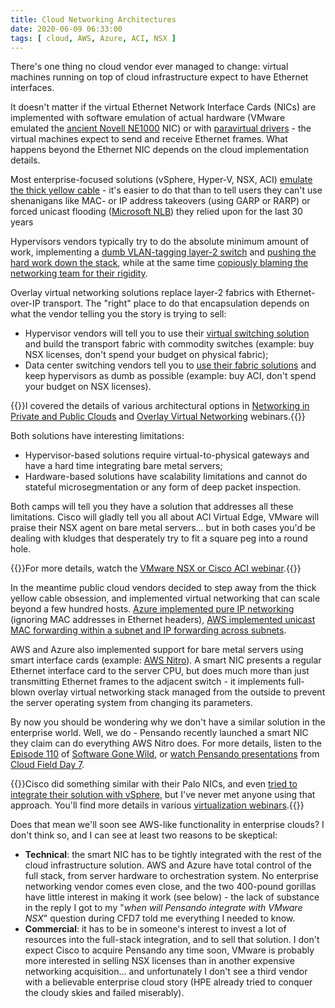 ```yaml
---
title: Cloud Networking Architectures
date: 2020-06-09 06:33:00
tags: [ cloud, AWS, Azure, ACI, NSX ]
---
```

There's one thing no cloud vendor ever managed to change: virtual machines running on top of cloud infrastructure expect to have Ethernet interfaces. 

It doesn't matter if the virtual Ethernet Network Interface Cards (NICs) are implemented with software emulation of actual hardware (VMware emulated the [ancient Novell NE1000](https://en.wikipedia.org/wiki/NE1000) NIC) or with [paravirtual drivers](https://en.wikipedia.org/wiki/Paravirtualization) - the virtual machines expect to send and receive Ethernet frames. What happens beyond the Ethernet NIC depends on the cloud implementation details.
<!--more-->
Most enterprise-focused solutions (vSphere, Hyper-V, NSX, ACI) [emulate the thick yellow cable](/2015/04/what-is-layer-2-and-why-do-we-need-it/) - it's easier to do that than to tell users they can't use shenanigans like MAC- or IP address takeovers (using GARP or RARP) or forced unicast flooding ([Microsoft NLB](/2012/02/microsoft-network-load-balancing-behind/)) they relied upon for the last 30 years

Hypervisors vendors typically try to do the absolute minimum amount of work, implementing a [dumb VLAN-tagging layer-2 switch](/2019/10/the-cost-of-disruptiveness-and/) and [pushing the hard work down the stack](/2013/04/this-is-what-makes-networking-so-complex/), while at the same time [copiously blaming the networking team for their rigidity](/2016/07/why-is-every-sdn-vendor-bashing/).

Overlay virtual networking solutions replace layer-2 fabrics with Ethernet-over-IP transport. The "right" place to do that encapsulation depends on what the vendor telling you the story is trying to sell:

* Hypervisor vendors will tell you to use their [virtual switching solution](/2011/05/complexity-belongs-to-network-edge/) and build the transport fabric with commodity switches (example: buy NSX licenses, don't spend your budget on physical fabric);
* Data center switching vendors tell you to [use their fabric solutions](/2013/06/network-virtualization-and-spaghetti/) and keep hypervisors as dumb as possible (example: buy ACI, don't spend your budget on NSX licenses).

{{<note info>}}I covered the details of various architectural options in [Networking in Private and Public Clouds](https://www.ipspace.net/Networking_in_Private_and_Public_Clouds) and [Overlay Virtual Networking](https://www.ipspace.net/Overlay_Virtual_Networking) webinars.{{</note>}}

Both solutions have interesting limitations:

* Hypervisor-based solutions require virtual-to-physical gateways and have a hard time integrating bare metal servers;
* Hardware-based solutions have scalability limitations and cannot do stateful microsegmentation or any form of deep packet inspection.

Both camps will tell you they have a solution that addresses all these limitations. Cisco will gladly tell you all about ACI Virtual Edge, VMware will praise their NSX agent on bare metal servers... but in both cases you'd be dealing with kludges that desperately try to fit a square peg into a round hole.

{{<note info>}}For more details, watch the [VMware NSX or Cisco ACI webinar](https://www.ipspace.net/VMware_NSX,_Cisco_ACI_or_Standard-Based_EVPN).{{</note>}}

In the meantime public cloud vendors decided to step away from the thick yellow cable obsession, and implemented virtual networking that can scale beyond a few hundred hosts. [Azure implemented pure IP networking](/2020/05/azure-networking-101/) (ignoring MAC addresses in Ethernet headers), [AWS implemented unicast MAC forwarding within a subnet and IP forwarding across subnets](/2020/05/aws-networking-101/). 

AWS and Azure also implemented support for bare metal servers using smart interface cards (example: [AWS Nitro](https://aws.amazon.com/ec2/nitro/)). A smart NIC presents a regular Ethernet interface card to the server CPU, but does much more than just transmitting Ethernet frames to the adjacent switch - it implements full-blown overlay virtual networking stack managed from the outside to prevent the server operating system from changing its parameters.

By now you should be wondering why we don't have a similar solution in the enterprise world. Well, we do - Pensando recently launched a smart NIC they claim can do everything AWS Nitro does. For more details, listen to the [Episode 110](/2020/05/smartnic-pensando-podcast/) of [Software Gone Wild](https://www.ipspace.net/Podcast/Software_Gone_Wild/), or [watch Pensando presentations](https://techfieldday.com/appearance/pensando-presents-at-cloud-field-day-7/) from [Cloud Field Day 7](https://techfieldday.com/event/cfd7/).

{{<note info>}}Cisco did something similar with their Palo NICs, and even [tried to integrate their solution with vSphere](/2011/08/vm-fex-how-convoluted-can-you-get/), but I've never met anyone using that approach. You'll find more details in various [virtualization webinars](https://www.ipspace.net/Roadmap/Virtualization_webinars).{{</note>}}

Does that mean we'll soon see AWS-like functionality in enterprise clouds? I don't think so, and I can see at least two reasons to be skeptical:

* **Technical**: the smart NIC has to be tightly integrated with the rest of the cloud infrastructure solution. AWS and Azure have total control of the full stack, from server hardware to orchestration system. No enterprise networking vendor comes even close, and the two 400-pound gorillas have little interest in making it work (see below) - the lack of substance in the reply I got to my "_when will Pensando integrate with VMware NSX_" question during CFD7 told me everything I needed to know.
* **Commercial**: it has to be in someone's interest to invest a lot of resources into the full-stack integration, and to sell that solution. I don't expect Cisco to acquire Pensando any time soon, VMware is probably more interested in selling NSX licenses than in another expensive networking acquisition... and unfortunately I don't see a third vendor with a believable enterprise cloud story (HPE already tried to conquer the cloudy skies and failed miserably).
